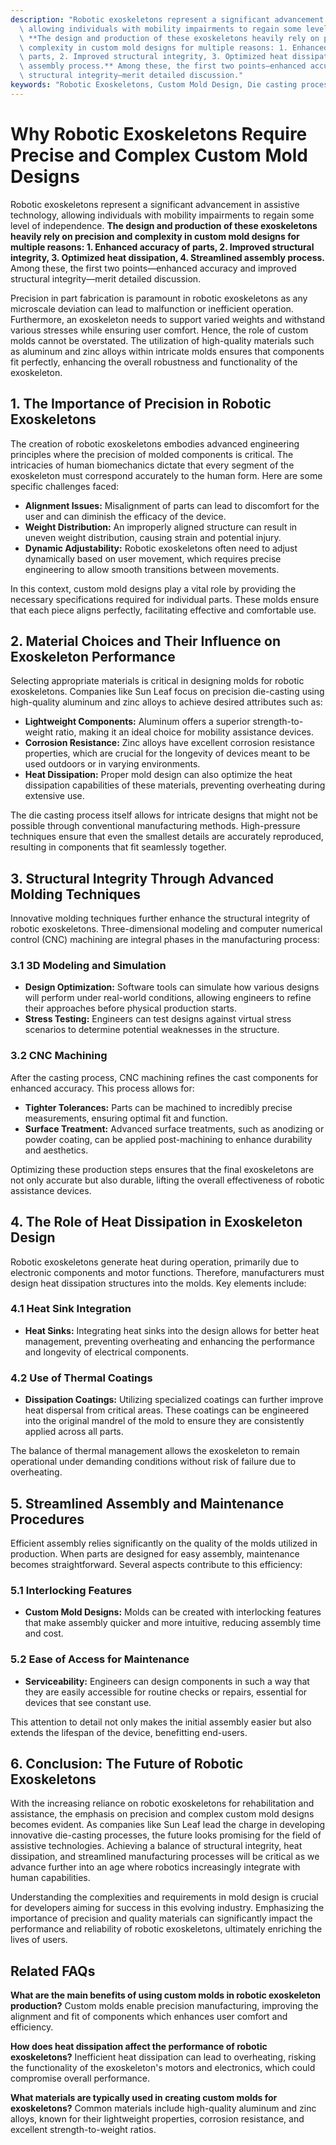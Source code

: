 ```yaml
---
description: "Robotic exoskeletons represent a significant advancement in assistive technology,\
  \ allowing individuals with mobility impairments to regain some level of independence.\
  \ **The design and production of these exoskeletons heavily rely on precision and\
  \ complexity in custom mold designs for multiple reasons: 1. Enhanced accuracy of\
  \ parts, 2. Improved structural integrity, 3. Optimized heat dissipation, 4. Streamlined\
  \ assembly process.** Among these, the first two points—enhanced accuracy and improved\
  \ structural integrity—merit detailed discussion."
keywords: "Robotic Exoskeletons, Custom Mold Design, Die casting process, Heat dissipation performance"
---
```

# Why Robotic Exoskeletons Require Precise and Complex Custom Mold Designs

Robotic exoskeletons represent a significant advancement in assistive technology, allowing individuals with mobility impairments to regain some level of independence. **The design and production of these exoskeletons heavily rely on precision and complexity in custom mold designs for multiple reasons: 1. Enhanced accuracy of parts, 2. Improved structural integrity, 3. Optimized heat dissipation, 4. Streamlined assembly process.** Among these, the first two points—enhanced accuracy and improved structural integrity—merit detailed discussion.

Precision in part fabrication is paramount in robotic exoskeletons as any microscale deviation can lead to malfunction or inefficient operation. Furthermore, an exoskeleton needs to support varied weights and withstand various stresses while ensuring user comfort. Hence, the role of custom molds cannot be overstated. The utilization of high-quality materials such as aluminum and zinc alloys within intricate molds ensures that components fit perfectly, enhancing the overall robustness and functionality of the exoskeleton.

## **1. The Importance of Precision in Robotic Exoskeletons**

The creation of robotic exoskeletons embodies advanced engineering principles where the precision of molded components is critical. The intricacies of human biomechanics dictate that every segment of the exoskeleton must correspond accurately to the human form. Here are some specific challenges faced:

- **Alignment Issues:** Misalignment of parts can lead to discomfort for the user and can diminish the efficacy of the device.
- **Weight Distribution:** An improperly aligned structure can result in uneven weight distribution, causing strain and potential injury.
- **Dynamic Adjustability:** Robotic exoskeletons often need to adjust dynamically based on user movement, which requires precise engineering to allow smooth transitions between movements.

In this context, custom mold designs play a vital role by providing the necessary specifications required for individual parts. These molds ensure that each piece aligns perfectly, facilitating effective and comfortable use. 

## **2. Material Choices and Their Influence on Exoskeleton Performance**

Selecting appropriate materials is critical in designing molds for robotic exoskeletons. Companies like Sun Leaf focus on precision die-casting using high-quality aluminum and zinc alloys to achieve desired attributes such as:

- **Lightweight Components:** Aluminum offers a superior strength-to-weight ratio, making it an ideal choice for mobility assistance devices.
- **Corrosion Resistance:** Zinc alloys have excellent corrosion resistance properties, which are crucial for the longevity of devices meant to be used outdoors or in varying environments.
- **Heat Dissipation:** Proper mold design can also optimize the heat dissipation capabilities of these materials, preventing overheating during extensive use.

The die casting process itself allows for intricate designs that might not be possible through conventional manufacturing methods. High-pressure techniques ensure that even the smallest details are accurately reproduced, resulting in components that fit seamlessly together.

## **3. Structural Integrity Through Advanced Molding Techniques**

Innovative molding techniques further enhance the structural integrity of robotic exoskeletons. Three-dimensional modeling and computer numerical control (CNC) machining are integral phases in the manufacturing process:

### **3.1 3D Modeling and Simulation**
- **Design Optimization:** Software tools can simulate how various designs will perform under real-world conditions, allowing engineers to refine their approaches before physical production starts.
- **Stress Testing:** Engineers can test designs against virtual stress scenarios to determine potential weaknesses in the structure.

### **3.2 CNC Machining**
After the casting process, CNC machining refines the cast components for enhanced accuracy. This process allows for:
- **Tighter Tolerances:** Parts can be machined to incredibly precise measurements, ensuring optimal fit and function.
- **Surface Treatment:** Advanced surface treatments, such as anodizing or powder coating, can be applied post-machining to enhance durability and aesthetics.

Optimizing these production steps ensures that the final exoskeletons are not only accurate but also durable, lifting the overall effectiveness of robotic assistance devices.

## **4. The Role of Heat Dissipation in Exoskeleton Design**

Robotic exoskeletons generate heat during operation, primarily due to electronic components and motor functions. Therefore, manufacturers must design heat dissipation structures into the molds. Key elements include:

### **4.1 Heat Sink Integration**
- **Heat Sinks:** Integrating heat sinks into the design allows for better heat management, preventing overheating and enhancing the performance and longevity of electrical components.
  
### **4.2 Use of Thermal Coatings**
- **Dissipation Coatings:** Utilizing specialized coatings can further improve heat dispersal from critical areas. These coatings can be engineered into the original mandrel of the mold to ensure they are consistently applied across all parts.

The balance of thermal management allows the exoskeleton to remain operational under demanding conditions without risk of failure due to overheating.

## **5. Streamlined Assembly and Maintenance Procedures**

Efficient assembly relies significantly on the quality of the molds utilized in production. When parts are designed for easy assembly, maintenance becomes straightforward. Several aspects contribute to this efficiency:

### **5.1 Interlocking Features**
- **Custom Mold Designs:** Molds can be created with interlocking features that make assembly quicker and more intuitive, reducing assembly time and cost.
  
### **5.2 Ease of Access for Maintenance**
- **Serviceability:** Engineers can design components in such a way that they are easily accessible for routine checks or repairs, essential for devices that see constant use.

This attention to detail not only makes the initial assembly easier but also extends the lifespan of the device, benefitting end-users.

## **6. Conclusion: The Future of Robotic Exoskeletons**

With the increasing reliance on robotic exoskeletons for rehabilitation and assistance, the emphasis on precision and complex custom mold designs becomes evident. As companies like Sun Leaf lead the charge in developing innovative die-casting processes, the future looks promising for the field of assistive technologies. Achieving a balance of structural integrity, heat dissipation, and streamlined manufacturing processes will be critical as we advance further into an age where robotics increasingly integrate with human capabilities.

Understanding the complexities and requirements in mold design is crucial for developers aiming for success in this evolving industry. Emphasizing the importance of precision and quality materials can significantly impact the performance and reliability of robotic exoskeletons, ultimately enriching the lives of users.

## Related FAQs

**What are the main benefits of using custom molds in robotic exoskeleton production?**
Custom molds enable precision manufacturing, improving the alignment and fit of components which enhances user comfort and efficiency.

**How does heat dissipation affect the performance of robotic exoskeletons?**
Inefficient heat dissipation can lead to overheating, risking the functionality of the exoskeleton's motors and electronics, which could compromise overall performance.

**What materials are typically used in creating custom molds for exoskeletons?**
Common materials include high-quality aluminum and zinc alloys, known for their lightweight properties, corrosion resistance, and excellent strength-to-weight ratios.
